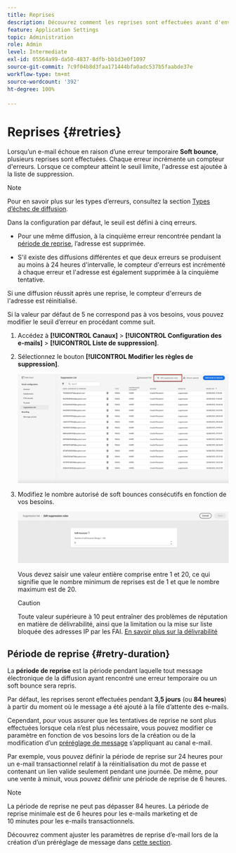 ```yaml
---
title: Reprises
description: Découvrez comment les reprises sont effectuées avant d'envoyer une adresse à la liste de suppression
feature: Application Settings
topic: Administration
role: Admin
level: Intermediate
exl-id: 05564a99-da50-4837-8dfb-bb1d3e0f1097
source-git-commit: 7c9f04b8d3faa171444bfa0adc537b5faabde37e
workflow-type: tm+mt
source-wordcount: '392'
ht-degree: 100%

---
```


# Reprises {#retries}

Lorsqu’un e-mail échoue en raison d’une erreur temporaire **Soft bounce**, plusieurs reprises sont effectuées. Chaque erreur incrémente un compteur d&#39;erreurs. Lorsque ce compteur atteint le seuil limite, l&#39;adresse est ajoutée à la liste de suppression.

>[!NOTE]
>
>Pour en savoir plus sur les types d’erreurs, consultez la section [Types d’échec de diffusion](../messages/suppression-list.md#delivery-failures).

Dans la configuration par défaut, le seuil est défini à cinq erreurs.

* Pour une même diffusion, à la cinquième erreur rencontrée pendant la [période de reprise](#retry-duration), l’adresse est supprimée.

* S&#39;il existe des diffusions différentes et que deux erreurs se produisent au moins à 24 heures d&#39;intervalle, le compteur d&#39;erreurs est incrémenté à chaque erreur et l&#39;adresse est également supprimée à la cinquième tentative.

Si une diffusion réussit après une reprise, le compteur d&#39;erreurs de l&#39;adresse est réinitialisé.

Si la valeur par défaut de 5 ne correspond pas à vos besoins, vous pouvez modifier le seuil d’erreur en procédant comme suit.

1. Accédez à **[!UICONTROL Canaux]** > **[!UICONTROL Configuration des e-mails]** > **[!UICONTROL Liste de suppression]**.

1. Sélectionnez le bouton **[!UICONTROL Modifier les règles de suppression]**.

   ![](assets/suppression-list-edit-retries.png)

1. Modifiez le nombre autorisé de soft bounces consécutifs en fonction de vos besoins.

   ![](assets/suppression-list-edit-soft-bounces.png)

   Vous devez saisir une valeur entière comprise entre 1 et 20, ce qui signifie que le nombre minimum de reprises est de 1 et que le nombre maximum est de 20.

   >[!CAUTION]
   >
   >Toute valeur supérieure à 10 peut entraîner des problèmes de réputation en matière de délivrabilité, ainsi que la limitation ou la mise sur liste bloquée des adresses IP par les FAI. [En savoir plus sur la délivrabilité](../messages/deliverability.md)

## Période de reprise {#retry-duration}

La **période de reprise** est la période pendant laquelle tout message électronique de la diffusion ayant rencontré une erreur temporaire ou un soft bounce sera repris.

Par défaut, les reprises seront effectuées pendant **3,5 jours** (ou **84 heures**) à partir du moment où le message a été ajouté à la file d’attente des e-mails.

Cependant, pour vous assurer que les tentatives de reprise ne sont plus effectuées lorsque cela n’est plus nécessaire, vous pouvez modifier ce paramètre en fonction de vos besoins lors de la création ou de la modification d’un [préréglage de message](message-presets.md) s’appliquant au canal e-mail.

Par exemple, vous pouvez définir la période de reprise sur 24 heures pour un e-mail transactionnel relatif à la réinitialisation du mot de passe et contenant un lien valide seulement pendant une journée. De même, pour une vente à minuit, vous pouvez définir une période de reprise de 6 heures.

>[!NOTE]
>
>La période de reprise ne peut pas dépasser 84 heures. La période de reprise minimale est de 6 heures pour les e-mails marketing et de 10 minutes pour les e-mails transactionnels.

Découvrez comment ajuster les paramètres de reprise d’e-mail lors de la création d’un préréglage de message dans [cette section](message-presets.md#create-message-preset).

